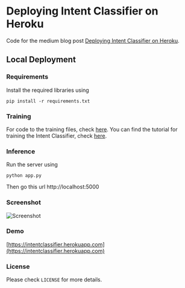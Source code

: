 # Deploying Intent Classifier on Heroku

Code for the medium blog post [Deploying Intent Classifier on Heroku](https://medium.com/geekculture/deploying-intent-classifier-on-heroku-a784c22a29fe).

## Local Deployment
### Requirements

Install the required libraries using

`pip install -r requirements.txt`

### Training
For code to the training files, check [here](https://github.com/thehetpandya/intent-classifier).
You can find the tutorial for training the Intent Classifier, check [here](https://medium.com/analytics-vidhya/creating-your-own-intent-classifier-b86e000a4926).

### Inference
Run the server using

`python app.py`

Then go this url
http://localhost:5000

### Screenshot
![Screenshot](https://github.com/thehetpandya/heroku-intent-classifier-deployment/raw/main/images/screenshot.PNG)

### Demo
[https://intentclassifier.herokuapp.com](https://intentclassifier.herokuapp.com)

### License
Please check `LICENSE` for more details.
